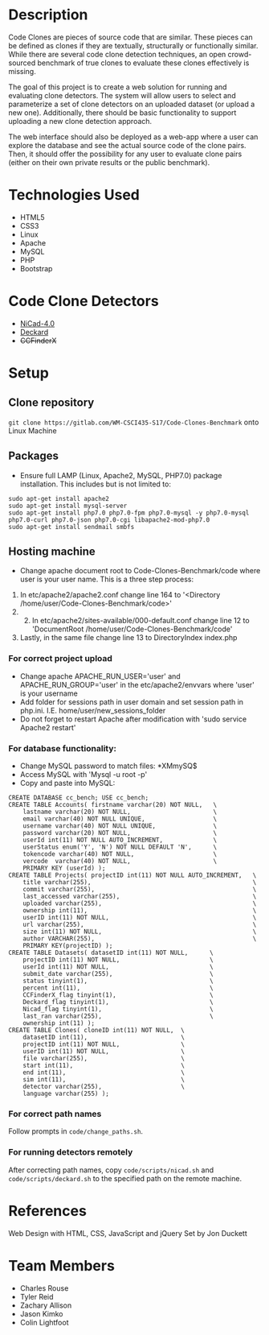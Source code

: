 # Description
Code Clones are pieces of source code that are similar. These pieces can be 
defined as clones if they are textually, structurally or functionally similar. 
While there are several code clone detection techniques, an open crowd-sourced 
benchmark of true clones to evaluate these clones effectively is missing. 

The goal of this project is to create a web solution for running and evaluating 
clone detectors. The system will allow users to select and parameterize a set of
clone detectors on an uploaded dataset (or upload a new one). Additionally, 
there should be basic functionality to support uploading a new clone detection 
approach. 

The web interface should also be deployed as a web-app where a user 
can explore the database and see the actual source code of the clone pairs. 
Then, it should offer the possibility for any user to evaluate clone pairs 
(either on their own private results or the public benchmark).

# Technologies Used
* HTML5
* CSS3
* Linux
* Apache
* MySQL
* PHP
* Bootstrap

# Code Clone Detectors
* [NiCad-4.0](http://www.txl.ca/nicaddownload.html) 
* [Deckard](https://github.com/skyhover/Deckard)
* <s>CCFinderX</s>

# Setup

## Clone repository

`git clone https://gitlab.com/WM-CSCI435-S17/Code-Clones-Benchmark` onto 
Linux Machine

## Packages

* Ensure full LAMP (Linux, Apache2, MySQL, PHP7.0) package installation. This includes but is not limited to:

```
sudo apt-get install apache2
sudo apt-get install mysql-server
sudo apt-get install php7.0 php7.0-fpm php7.0-mysql -y php7.0-mysql php7.0-curl php7.0-json php7.0-cgi libapache2-mod-php7.0
sudo apt-get install sendmail smbfs
```

## Hosting machine

* Change apache document root to Code-Clones-Benchmark/code where user is your user name. This is a three step process:

1. In etc/apache2/apache2.conf change line 164 to '<Directory /home/user/Code-Clones-Benchmark/code>'
2. 2. In etc/apache2/sites-available/000-default.conf change line 12 to 'DocumentRoot /home/user/Code-Clones-Benchmark/code'
3. Lastly, in the same file change line 13 to DirectoryIndex index.php

### For correct project upload

* Change apache APACHE_RUN_USER='user' and APACHE_RUN_GROUP='user' in the etc/apache2/envvars where 'user' is your username
* Add folder for sessions path in user domain and set session path in php.ini. I.E. home/user/new_sessions_folder
* Do not forget to restart Apache after modification with 'sudo service Apache2 restart'

### For database functionality:

* Change MySQL password to match files: *XMmySQ$
* Access MySQL with 'Mysql -u root -p'
* Copy and paste into MySQL: 

```
CREATE DATABASE cc_bench; USE cc_bench;
CREATE TABLE Accounts( firstname varchar(20) NOT NULL,   \
    lastname varchar(20) NOT NULL,                       \
    email varchar(40) NOT NULL UNIQUE,                   \
    username varchar(40) NOT NULL UNIQUE,                \
    password varchar(20) NOT NULL,                       \
    userId int(11) NOT NULL AUTO_INCREMENT,              \
    userStatus enum('Y', 'N') NOT NULL DEFAULT 'N',      \
    tokencode varchar(40) NOT NULL,                      \
    vercode  varchar(40) NOT NULL,                       \
    PRIMARY KEY (userId) );
CREATE TABLE Projects( projectID int(11) NOT NULL AUTO_INCREMENT,   \
    title varchar(255),                                             \
    commit varchar(255),                                            \
    last_accessed varchar(255),                                     \
    uploaded varchar(255),                                          \
    ownership int(11),                                              \
    userID int(11) NOT NULL,                                        \
    url varchar(255),                                               \
    size int(11) NOT NULL,                                          \
    author VARCHAR(255),                                            \
    PRIMARY KEY(projectID) );
CREATE TABLE Datasets( datasetID int(11) NOT NULL,      \
    projectID int(11) NOT NULL,                         \
    userId int(11) NOT NULL,                            \
    submit_date varchar(255),                           \
    status tinyint(1),                                  \
    percent int(11),                                    \
    CCFinderX_flag tinyint(1),                          \
    Deckard_flag tinyint(1),                            \
    Nicad_flag tinyint(1),                              \
    last_ran varchar(255),                              \
    ownership int(11) );
CREATE TABLE Clones( cloneID int(11) NOT NULL,  \
    datasetID int(11),                          \
    projectID int(11) NOT NULL,                 \
    userID int(11) NOT NULL,                    \
    file varchar(255),                          \
    start int(11),                              \
    end int(11),                                \
    sim int(11),                                \
    detector varchar(255),                      \
    language varchar(255) );
```

### For correct path names
Follow prompts in `code/change_paths.sh`.

### For running detectors remotely
After correcting path names, copy `code/scripts/nicad.sh` and 
`code/scripts/deckard.sh` to the specified path on the remote machine.

# References
Web Design with HTML, CSS, JavaScript and jQuery Set by Jon Duckett

# Team Members
* Charles Rouse
* Tyler Reid
* Zachary Allison
* Jason Kimko
* Colin Lightfoot
